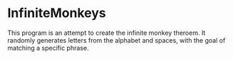 # InfiniteMonkeys

This program is an attempt to create the infinite monkey theroem.  It randomly generates letters from the alphabet and spaces, with the goal of matching a specific phrase.  
